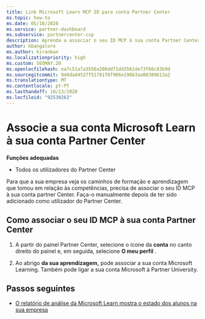 ```yaml
---
title: Link Microsoft Learn MCP ID para conta Partner Center
ms.topic: how-to
ms.date: 05/18/2020
ms.service: partner-dashboard
ms.subservice: partnercenter-csp
description: Aprenda a associar o seu ID MCP à sua conta Partner Center para que a sua empresa possa ver os caminhos de treino e aprendizagem que tomou em relação às competências.
author: kbangalore
ms.author: kiranban
ms.localizationpriority: high
ms.custom: SEOMAY.20
ms.openlocfilehash: ea7c51a7a3556a206dd71dd3561de73f66c83b9d
ms.sourcegitcommit: 940dad4527f51781f6f966e196b3aa08389613a2
ms.translationtype: MT
ms.contentlocale: pt-PT
ms.lasthandoff: 10/13/2020
ms.locfileid: "92530263"
---
```

# <a name="associate-your-microsoft-learn-account-to-your-partner-center-account"></a>Associe a sua conta Microsoft Learn à sua conta Partner Center

**Funções adequadas**

- Todos os utilizadores do Partner Center

Para que a sua empresa veja os caminhos de formação e aprendizagem que tomou em relação às competências, precisa de associar o seu ID MCP à sua conta partner Center. Faça-o manualmente depois de ter sido adicionado como utilizador do Partner Center.

## <a name="how-to-associate-your-mcp-id-to-your-partner-center-account"></a>Como associar o seu ID MCP à sua conta Partner Center

1. A partir do painel Partner Center, selecione o ícone da **conta** no canto direito do painel e, em seguida, selecione **O meu perfil** .

2. Ao abrigo **da sua aprendizagem,** pode associar a sua conta Microsoft Learning. Também pode ligar a sua conta Microsoft à Partner University.

## <a name="next-steps"></a>Passos seguintes

- [O relatório de análise da Microsoft Learn mostra o estado dos alunos na sua empresa](ms-learn-analytics.md)